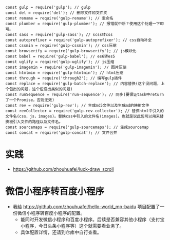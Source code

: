 ```
const gulp = require('gulp'); // gulp
const del = require('del'); // 删除文件和文件夹
const rename = require('gulp-rename'); // 重命名
const plumber = require('gulp-plumber'); // 报错就中断？使用这个处理一下即可。
const sass = require('gulp-sass'); // scss转css
const autoprefixer = require('gulp-autoprefixer'); // css自动补全
const cssmin = require('gulp-cssmin'); // css压缩
const browserify = require('gulp-browserify'); // js模块化
const babel = require('gulp-babel'); // es6转es5
const uglify = require('gulp-uglify'); // js压缩
const imagemin = require('gulp-imagemin'); // 图片压缩
const htmlmin = require('gulp-htmlmin'); // html压缩
const through = require('through2'); // 编写gulp插件
const replace = require('gulp-batch-replace'); // 内容替换(这个没问题，上个包出的问题，这个包没出类似的问题)
const runSequence = require('run-sequence'); // 同步(要保证task中return了一个Promise，否则无效)
const rev = require('gulp-rev'); // 生成md5文件以及生成md的映射文件
const revCollector = require('gulp-rev-collector'); // 替换html中引入的文件名(css，js，images)。替换css中引入的文件名(images)。也就是说此包可以用来替换被引入文件的路径以及文件名。
const sourcemaps = require('gulp-sourcemaps'); // 生成sourcemap
const concat = require('gulp-concat'); // 文件合并
```

# 实践
* https://github.com/zhouhuafei/luck-draw_scroll

# 微信小程序转百度小程序
* 我给 https://github.com/zhouhuafei/hello-world_mp-baidu 项目配置了一份微信小程序转百度小程序的配置。
    - 能同时开发微信小程序和百度小程序。后续是否兼容其他小程序（支付宝小程序，今日头条小程序等）这个就需要看业务了。
    - 具体配置详情，还请到仓库中自行查看。
